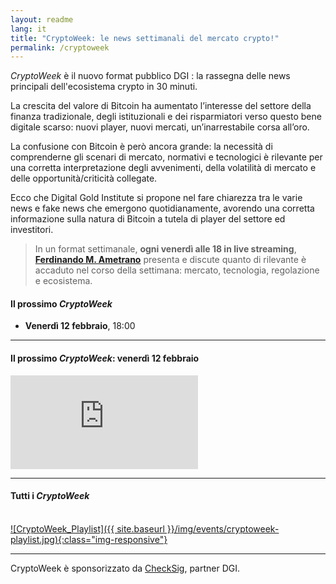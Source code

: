 ```yaml
---
layout: readme
lang: it
title: "CryptoWeek: le news settimanali del mercato crypto!"
permalink: /cryptoweek
---
```



_CryptoWeek_ è il nuovo format pubblico DGI :
la rassegna delle news principali dell'ecosistema crypto in 30 minuti.

La crescita del valore di Bitcoin ha aumentato l’interesse
del settore della finanza tradizionale, degli istituzionali
e dei risparmiatori verso questo bene digitale scarso:
nuovi player, nuovi mercati, un’inarrestabile corsa all’oro.

La confusione con Bitcoin è però ancora grande:
la necessità di comprenderne gli scenari di mercato,
normativi e tecnologici è rilevante per una corretta
interpretazione degli avvenimenti, della volatilità di mercato
e delle opportunità/criticità collegate.

Ecco che Digital Gold Institute si propone nel fare chiarezza
tra le varie news e fake news che emergono quotidianamente,
avorendo una corretta informazione sulla natura di Bitcoin
a tutela di player del settore ed investitori.

>In un format settimanale, **ogni venerdì alle 18 in live streaming**,
>[**Ferdinando M. Ametrano**](https://www.ametrano.net/)
>presenta e discute quanto di rilevante è accaduto
>nel corso della settimana:
>mercato, tecnologia, regolazione e ecosistema.

#### **Il prossimo _CryptoWeek_**

- **Venerdì 12 febbraio**, 18:00

---

#### **Il prossimo _CryptoWeek_: venerdì 12 febbraio**

<div class='embed-container'>
    <iframe
        src="https://www.youtube.com/embed/sxgGQs7W9Y4"
        frameborder="0"
        allow="accelerometer; autoplay; encrypted-media; gyroscope; picture-in-picture"
        allowfullscreen>
    </iframe>
</div>

---
 
#### **Tutti i _CryptoWeek_**
<br>
<a href="https://youtube.com/playlist?list=PLTLa2tRY91LI9MN6-_ai0J6jTRcY8znDc">
    ![CryptoWeek_Playlist]({{ site.baseurl }}/img/events/cryptoweek-playlist.jpg){:class="img-responsive"}
</a>

---

CryptoWeek è sponsorizzato da [CheckSig](https://checksig.io), partner DGI.
